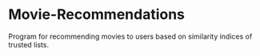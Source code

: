 # Movie-Recommendations
Program for recommending movies to users based on similarity indices of trusted lists.
